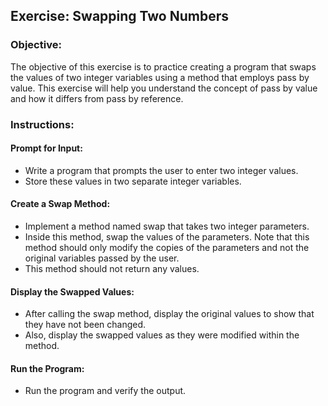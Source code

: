 ## Exercise: Swapping Two Numbers

### Objective:
The objective of this exercise is to practice creating a program that swaps the values of two integer variables using a method that employs pass by value. This exercise will help you understand the concept of pass by value and how it differs from pass by reference.

### Instructions:
#### Prompt for Input:
- Write a program that prompts the user to enter two integer values.
- Store these values in two separate integer variables.

#### Create a Swap Method:
- Implement a method named swap that takes two integer parameters.
- Inside this method, swap the values of the parameters. Note that this method should only modify the copies of the parameters and not the original variables passed by the user.
- This method should not return any values.

#### Display the Swapped Values:
- After calling the swap method, display the original values to show that they have not been changed.
- Also, display the swapped values as they were modified within the method.

#### Run the Program:
- Run the program and verify the output.
